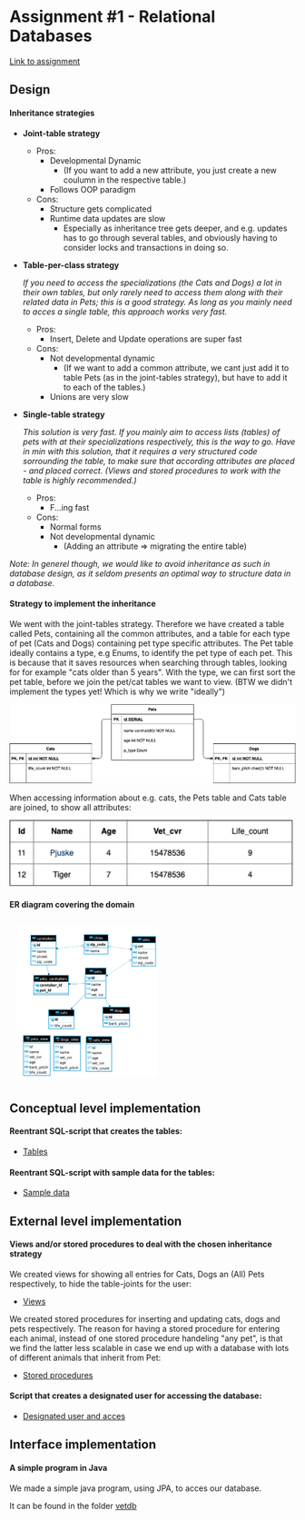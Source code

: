 # Assignment #1 - Relational Databases
[Link to assignment](01-relational-db.pdf)  

## Design  

#### Inheritance strategies

- **Joint-table strategy**
  + Pros:
    - Developmental Dynamic
      + (If you want to add a new attribute, you just create a new coulumn in the respective table.)
    - Follows OOP paradigm
  + Cons:
    - Structure gets complicated 
    - Runtime data updates are slow
      + Especially as inheritance tree gets deeper, and e.g. updates has to go through several tables, and obviously having to consider locks and transactions in doing so.
  
- **Table-per-class strategy**
 
   *If you need to access the specializations (the Cats and Dogs) a lot in their own tables, but only rarely need to access them along with their related data in Pets; this is a good strategy.
   As long as you mainly need to acces a single table, this approach works very fast.*
   
  + Pros:
    - Insert, Delete and Update operations are super fast
  + Cons:
    -  Not developmental dynamic 
        + (If we want to add a common attribute, we cant just add it to table Pets (as in the joint-tables strategy), but have to add it to each of the tables.)
    - Unions are very slow
   
 
   
- **Single-table strategy**
 
   *This solution is very fast. If you mainly aim to access lists (tables) of pets with at their specializations respectively, this is the way to go.
   Have in min with this solution, that it requires a very structured code sorrounding the table, to make sure that according attributes are placed - and placed correct. (Views and stored procedures to work with the table is highly recommended.)*
   
  + Pros:
    - F...ing fast
  + Cons:
    - Normal forms 
    - Not developmental dynamic
      + (Adding an attribute => migrating the entire table)


*Note: In generel though, we would like to avoid inheritance as such in database design, as it seldom presents an optimal way to structure data in a database.*

#### Strategy to implement the inheritance

We went with the joint-tables strategy. Therefore we have created a table called Pets, containing all the common attributes, and a table for each type of pet (Cats and Dogs) containing pet type specific attributes. The Pet table ideally contains a type, e.g Enums, to identify the pet type of each pet. This is because that it saves resources when searching through tables, looking for for example "cats older than 5 years". With the type, we can first sort the pet table, before we join the pet/cat tables we want to view. 
(BTW we didn't implement the types yet! Which is why we write "ideally")


   <img src="images/ER_joint_tables.png" width="600"/>

  
When accessing information about e.g. cats, the Pets table and Cats table are joined, to show all attributes:
  
  
   <img src="images/Cats_table.png" width="500"/>


#### ER diagram covering the domain

<img src="images/ER.png"
     alt="EER Diagram VetDB"
     style="float: center; 
     margin: 10px;
     height: 50%;
     width: 50%" 
     />

## Conceptual level implementation

#### Reentrant SQL-script that creates the tables:
- [Tables](https://github.com/BacholarSoftwareDevelopment/DBD/blob/main/Assignment1/Scripts/tables.sql)

####  Reentrant SQL-script with sample data for the tables:
- [Sample data](https://github.com/BacholarSoftwareDevelopment/DBD/blob/main/Assignment1/Scripts/sample_data.sql)

## External level implementation

#### Views and/or stored procedures to deal with the chosen inheritance strategy

We created views for showing all entries for Cats, Dogs an (All) Pets respectively, to hide the table-joints for the user:
- [Views](https://github.com/BacholarSoftwareDevelopment/DBD/blob/main/Assignment1/Scripts/views.sql)

We created stored procedures for inserting and updating cats, dogs and pets respectively. The reason for having a stored procedure for entering each animal, instead of one stored procedure handeling "any pet", is that we find the latter less scalable in case we end up with a database with lots of different animals that inherit from Pet:

- [Stored procedures](https://github.com/BacholarSoftwareDevelopment/DBD/blob/main/Assignment1/Scripts/stored_procedures.sql)


#### Script that creates a designated user for accessing the database:

- [Designated user and acces](https://github.com/BacholarSoftwareDevelopment/DBD/blob/main/Assignment1/Scripts/user_acces.sql)

## Interface implementation

####  A simple program in Java 

We made a simple java program, using JPA, to acces our database. 

It can be found in the folder [vetdb](https://github.com/BacholarSoftwareDevelopment/DBD/tree/main/Assignment1/vetdb)
